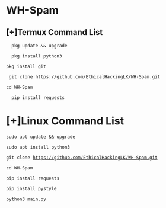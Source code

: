 # WH-Spam

## [+]Termux Command List

```
  pkg update && upgrade
```
```
  pkg install python3
  ```

```
pkg install git
```

 ``` 
  git clone https://github.com/EthicalHackingLK/WH-Spam.git
  ```

  ```
  cd WH-Spam
  ```
```
  pip install requests
  ```



<h1 >[+]Linux Command List</h1>


<code>sudo apt update && upgrade</code>

<code>sudo apt install python3</code>

<code>git clone https://github.com/EthicalHackingLK/WH-Spam.git</code><br>

<code>cd WH-Spam</code>

<code>pip install requests</code>

<code>pip install pystyle</code>

<code>python3 main.py</code><br>
